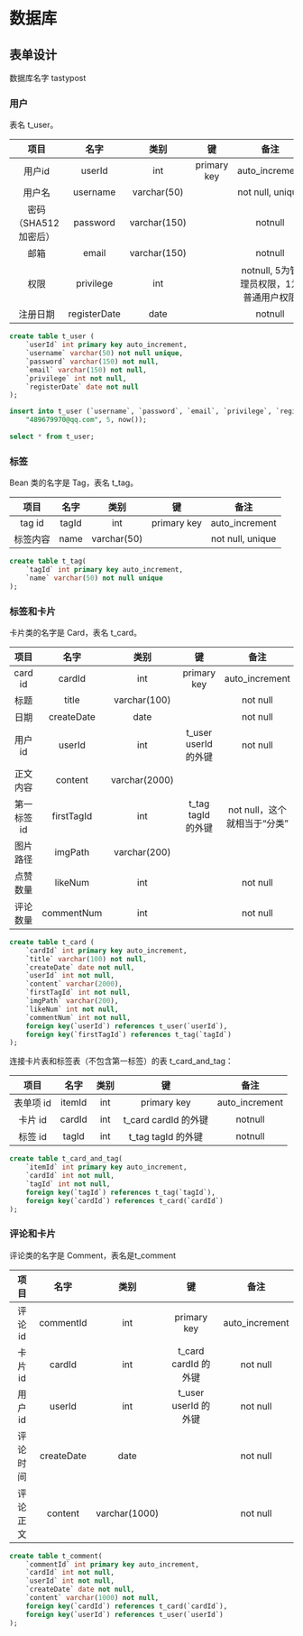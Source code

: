 # 数据库

## 表单设计

数据库名字 tastypost

### 用户
表名 t_user。

| 项目 | 名字 | 类别 | 键 | 备注 |
|:---:|:---:|:---:|:---:|:---:|
|用户id|userId|int|primary key|auto_increment|
|用户名|username|varchar(50)| |not null, unique|
|密码（SHA512加密后）|password|varchar(150)| |notnull|
|邮箱|email|varchar(150)| |notnull|
|权限|privilege|int| |notnull, 5为管理员权限，1为普通用户权限|
|注册日期|registerDate|date| |notnull|

```sql
create table t_user (
	`userId` int primary key auto_increment,
    `username` varchar(50) not null unique,
    `password` varchar(150) not null,
    `email` varchar(150) not null,
    `privilege` int not null,
    `registerDate` date not null
);

insert into t_user (`username`, `password`, `email`, `privilege`, `registerDate`) values ("admin", 加密以后的东西, 
	"489679970@qq.com", 5, now());
    
select * from t_user;
```

### 标签

Bean 类的名字是 Tag，表名 t_tag。

| 项目 | 名字 | 类别 | 键 | 备注 |
|:---:|:---:|:---:|:---:|:---:|
|tag id| tagId | int | primary key | auto_increment |
|标签内容|name|varchar(50)| |not null, unique|

```sql
create table t_tag(
	`tagId` int primary key auto_increment,
    `name` varchar(50) not null unique
);
```
### 标签和卡片

卡片类的名字是 Card，表名 t_card。

| 项目 | 名字 | 类别 | 键 | 备注 |
|:---:|:---:|:---:|:---:|:---:|
|card id| cardId | int | primary key | auto_increment |
|标题|title|varchar(100)| |not null|
|日期|createDate|date| |not null|
|用户 id| userId |int|t_user userId 的外键 |not null|
|正文内容|content|varchar(2000)| | |
|第一标签 id|firstTagId|int|t_tag tagId 的外键 |not null，这个就相当于“分类”|
|图片路径|imgPath|varchar(200)| | |
|点赞数量|likeNum|int| |not null|
|评论数量|commentNum|int| |not null|

```sql
create table t_card (
	`cardId` int primary key auto_increment,
    `title` varchar(100) not null,
    `createDate` date not null,
    `userId` int not null,
    `content` varchar(2000),
    `firstTagId` int not null,
    `imgPath` varchar(200),
    `likeNum` int not null,
    `commentNum` int not null,
    foreign key(`userId`) references t_user(`userId`),
    foreign key(`firstTagId`) references t_tag(`tagId`)
);
```

连接卡片表和标签表（不包含第一标签）的表 t_card_and_tag：

| 项目 | 名字 | 类别 | 键 | 备注 |
|:---:|:---:|:---:|:---:|:---:|
|表单项 id|itemId| int | primary key | auto_increment |
|卡片 id|cardId|int|t_card cardId 的外键 |notnull|
|标签 id|tagId|int|t_tag tagId 的外键 |notnull|

```sql
create table t_card_and_tag(
	`itemId` int primary key auto_increment,
    `cardId` int not null,
    `tagId` int not null,
    foreign key(`tagId`) references t_tag(`tagId`),
    foreign key(`cardId`) references t_card(`cardId`)
);
```

### 评论和卡片

评论类的名字是 Comment，表名是t_comment

| 项目 | 名字 | 类别 | 键 | 备注 |
|:---:|:---:|:---:|:---:|:---:|
|评论 id |commentId|int|primary key|auto_increment|
|卡片 id|cardId|int|t_card cardId 的外键 |not null|
|用户 id|userId|int|t_user userId 的外键 |not null|
|评论时间|createDate|date| |not null|
|评论正文|content|varchar(1000)| |not null|

```sql
create table t_comment(
	`commentId` int primary key auto_increment,
    `cardId` int not null,
    `userId` int not null,
    `createDate` date not null,
    `content` varchar(1000) not null,
    foreign key(`cardId`) references t_card(`cardId`),
    foreign key(`userId`) references t_user(`userId`)
);
```
